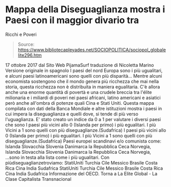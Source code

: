 # Mappa della Diseguaglianza mostra i Paesi con il maggior divario tra 
Ricchi e Poveri

> Source: https://www.bibliotecapleyades.net/SOCIOPOLITICA/sociopol_globalelite296.htm

17 ottobre 2017
dal Sito Web PijamaSurf
traduzione di Nicoletta Marino
Versione originale in spagnolo
I paesi del nord Europa
sono i più ugualitari,
e alcuni paesi latinoamericani
sono quelli con più disparità...
Mentre alcuni economista sostengono che il mondo genera più ricchezza che mai nella storia, questa ricchezza non è distribuita in maniera egualitaria.
C'è allora anche una enorme quantità di povertà e una crudele breccia tra l'élite milionaria e i miliardi di poveri nei paesi africani, latino americani e asiatici però anche all'ombra di potenze quali Cina e Stati Uniti.
Questa mappa compilata con dati della Banca Mondiale e altre istituzioni mostra i paesi in cui impera la diseguaglianza e quelli dove, si tende di più verso l'uguaglianza.
E' stato creato un indice da 0 a 1 per valutare i diversi paesi che sono
I paesi più vicini allo 0 (Islanda per primo) i più egualitari. I più Vicini a 1 sono quelli con più diseguaglianze.(Sudafrica)
I paesi più vicini allo 0 (Islanda per primo) i più egualitari.
I più Vicini a 1 sono quelli con più diseguaglianze.(Sudafrica)
Paesi europei scandinavi e/o comunista come:
Islanda Slovacchia Slovenia Danimarca la Repubblica Ceca Norvegia,
Islanda
Slovacchia
Slovenia
Danimarca
la Repubblica Ceca
Norvegia,
...sono in testa alla lista come i più ugualitari.
Con piùdiseguaglianzetroviamo:
StatiUniti Turchia Cile Messico Brasile Costa Rica Cina India Sudafrica
StatiUniti
Turchia
Cile
Messico
Brasile
Costa Rica
Cina
India
Sudafrica
Informazione del OECD.
Torna a La Elite Global - La Clase Capitalista Transnacional
